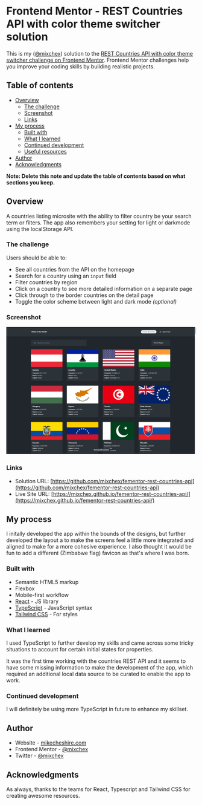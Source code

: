 # Frontend Mentor - REST Countries API with color theme switcher solution

This is my ([@mixchex](https://github.com/mixchex)) solution to the [REST Countries API with color theme switcher challenge on Frontend Mentor](https://www.frontendmentor.io/challenges/rest-countries-api-with-color-theme-switcher-5cacc469fec04111f7b848ca). Frontend Mentor challenges help you improve your coding skills by building realistic projects.

## Table of contents

- [Overview](#overview)
  - [The challenge](#the-challenge)
  - [Screenshot](#screenshot)
  - [Links](#links)
- [My process](#my-process)
  - [Built with](#built-with)
  - [What I learned](#what-i-learned)
  - [Continued development](#continued-development)
  - [Useful resources](#useful-resources)
- [Author](#author)
- [Acknowledgments](#acknowledgments)

**Note: Delete this note and update the table of contents based on what sections you keep.**

## Overview

A countries listing microsite with the ability to filter country be your search term or filters. The app also remembers your setting for light or darkmode using the localStorage API. 

### The challenge

Users should be able to:

- See all countries from the API on the homepage
- Search for a country using an `input` field
- Filter countries by region
- Click on a country to see more detailed information on a separate page
- Click through to the border countries on the detail page
- Toggle the color scheme between light and dark mode *(optional)*

### Screenshot

![](./screenshot.png)

### Links

- Solution URL: [https://github.com/mixchex/fementor-rest-countries-api](https://github.com/mixchex/fementor-rest-countries-api)
- Live Site URL: [https://mixchex.github.io/fementor-rest-countries-api/](https://mixchex.github.io/fementor-rest-countries-api/)

## My process

I initally developed the app within the bounds of the designs, but further developed the layout a to make the screens feel a little more integrated and aligned to make for a more cohesive experience. I also thought it would be fun to add a different (Zimbabwe flag) favicon as that's where I was born.

### Built with

- Semantic HTML5 markup
- Flexbox
- Mobile-first workflow
- [React](https://reactjs.org/) - JS library
- [TypeScript](https://www.typescriptlang.org/) - JavaScript syntax
- [Tailwind CSS](https://tailwindcss.com/) - For styles

### What I learned

I used TypeScript to further develop my skills and came across some tricky situations to account for certain initial states for properties.

It was the first time working with the countries REST API and it seems to have some missing information to make the development of the app, which required an additional local data source to be curated to enable the app to work.

### Continued development

I will definitely be using more TypeScript in future to enhance my skillset.

## Author

- Website - [mikecheshire.com](https://mikecheshire.com)
- Frontend Mentor - [@mixchex](https://www.frontendmentor.io/profile/mixchex)
- Twitter - [@mixchex](https://www.twitter.com/mixchex)

## Acknowledgments

As always, thanks to the teams for React, Typescript and Tailwind CSS for creating awesome resources.